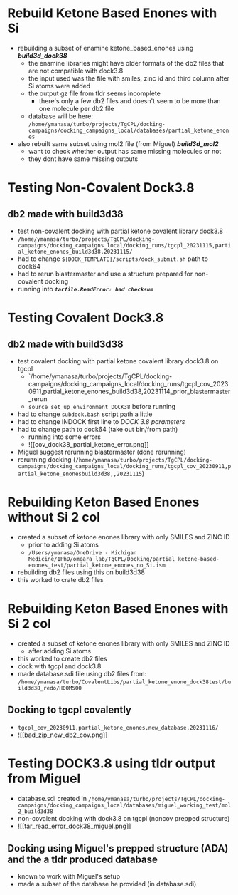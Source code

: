 # Rebuild Ketone Based Enones with Si
- rebuilding a subset of enamine ketone_based_enones using ***build3d_dock38***
	- the enamine libraries might have older formats of the db2 files that are not compatible with dock3.8
	- the input used was the file with smiles, zinc id and third column after Si atoms were added
	- the output gz file from tldr seems incomplete 
		- there's only a few db2 files and doesn't seem to be more than one molecule per db2 file  
	- database will be here: `/home/ymanasa/turbo/projects/TgCPL/docking-campaigns/docking_campaigns_local/databases/partial_ketone_enones`
- also rebuilt same subset using mol2 file (from Miguel) ***build3d_mol2***
	- want to check whether output has same missing molecules or not
	- they dont have same missing outputs

# Testing Non-Covalent Dock3.8
## db2 made with build3d38
- test non-covalent docking with partial ketone covalent library dock3.8 
- `/home/ymanasa/turbo/projects/TgCPL/docking-campaigns/docking_campaigns_local/docking_runs/tgcpl_20231115,partial_ketone_enones_build3d38,20231115/`
- had to change `${DOCK_TEMPLATE}/scripts/dock_submit.sh` path to dock64
- had to rerun blastermaster and use a structure prepared for non-covalent docking 
- running into ***`tarfile.ReadError: bad checksum`***
# Testing Covalent Dock3.8
## db2 made with build3d38
- test covalent docking with partial ketone covalent library dock3.8 on tgcpl 
	- `/home/ymanasa/turbo/projects/TgCPL/docking-campaigns/docking_campaigns_local/docking_runs/tgcpl_cov_20230911,partial_ketone_enones_build3d38,20231114_prior_blastermaster_rerun
	- `source set_up_environment_DOCK38` before running 
- had to change `subdock.bash` script path a little 
- had to change INDOCK first line to *DOCK 3.8 parameters*
- had to change path to dock64 (take out bin/from path)
	- running into some errors 
	- ![[cov_dock38_partial_ketone_error.png]]
- Miguel suggest rerunning blastermaster (done rerunning)
- rerunning docking (`/home/ymanasa/turbo/projects/TgCPL/docking-campaigns/docking_campaigns_local/docking_runs/tgcpl_cov_20230911,partial_ketone_enonesbuild3d38,,20231115`)


# Rebuilding Keton Based Enones without Si 2 col
- created a subset of ketone enones library with only SMILES and ZINC ID
	- prior to adding Si atoms 
	- `/Users/ymanasa/OneDrive - Michigan Medicine/1PhD/omeara_lab/TgCPL/Docking/partial_ketone-based-enones_test/partial_ketone_enones_no_Si.ism`
- rebuilding db2 files using this on build3d38 
- this worked to crate db2 files

# Rebuilding Keton Based Enones with Si 2 col
-  created a subset of ketone enones library with only SMILES and ZINC ID
	- after adding Si atoms
- this worked to create db2 files
- dock with tgcpl and dock3.8
- made database.sdi file using db2 files from: `/home/ymanasa/turbo/CovalentLibs/partial_ketone_enone_dock38test/build3d38_redo/H00M500`
## Docking to tgcpl covalently 
- `tgcpl_cov_20230911,partial_ketone_enones,new_database,20231116/`
- ![[bad_zip_new_db2_cov.png]]
# Testing DOCK3.8 using tldr output from Miguel
- database.sdi created in `/home/ymanasa/turbo/projects/TgCPL/docking-campaigns/docking_campaigns_local/databases/miguel_working_test/mol2_build3d38`
- non-covalent docking with dock3.8 on tgcpl (noncov prepped structure)
- ![[tar_read_error_dock38_miguel.png]]
## Docking using Miguel's prepped structure (ADA) and the a tldr produced database 
- known to work with Miguel's setup 
- made a subset of the database he provided (in database.sdi)